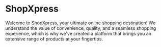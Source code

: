 # ShopXpress
Welcome to ShopXpress, your ultimate online shopping destination! We understand the value of convenience, quality, and a seamless shopping experience, which is why we've created a platform that brings you an extensive range of products at your fingertips.
